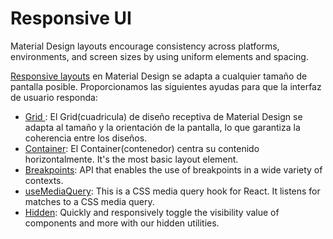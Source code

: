 # Responsive UI

<p class="description">Material Design layouts encourage consistency across platforms, environments, and screen sizes by using uniform elements and spacing.</p>

[Responsive layouts](https://material.io/design/layout/responsive-layout-grid.html) en Material Design se adapta a cualquier tamaño de pantalla posible. Proporcionamos las siguientes ayudas para que la interfaz de usuario responda:

- [ Grid ](/components/grid/): El Grid(cuadricula) de diseño receptiva de Material Design se adapta al tamaño y la orientación de la pantalla, lo que garantiza la coherencia entre los diseños.
- [ Container](/components/container/): El Container(contenedor) centra su contenido horizontalmente. It's the most basic layout element.
- [Breakpoints](/customization/breakpoints/): API that enables the use of breakpoints in a wide variety of contexts.
- [useMediaQuery](/components/use-media-query/): This is a CSS media query hook for React. It listens for matches to a CSS media query.
- [Hidden](/components/hidden/): Quickly and responsively toggle the visibility value of components and more with our hidden utilities.